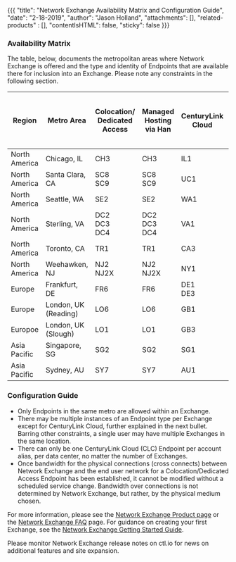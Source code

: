 {{{
  "title": "Network Exchange Availability Matrix and Configuration Guide",
  "date": "2-18-2019",
  "author": "Jason Holland",
  "attachments": [],
  "related-products" : [],
  "contentIsHTML": false,
  "sticky": false
}}}

### Availability Matrix

The table, below, documents the metropolitan areas where Network Exchange is offered and the type and identity of Endpoints that are available there for inclusion into an Exchange. Please note any constraints in the following section.

Region|Metro Area|Colocation/<br>Dedicated<br>Access|Managed<br>Hosting<br>via Han|CenturyLink<br>Cloud|CenturyLink<br>Private Cloud<br>on VMWare<br>Cloud Foundation|AWS|IQ+|
--------|---------|---------------------------|---------------|-----------------|----------------|----------------|----------------
North<br>America|Chicago, IL|CH3|CH3|IL1|CH3|CH3|CH3
North<br>America|Santa Clara, CA|SC8<br>SC9|SC8<br>SC9|UC1|SC9|SC8<br>SC9|SC8<br>SC9
North<br>America|Seattle, WA|SE2|SE2|WA1||SE2
North<br>America|Sterling, VA|DC2<br>DC3<br>DC4|DC2<br>DC3<br>DC4|VA1|DC3<br>DC4|DC2<br>DC3<br>DC4|DC2<br>DC3<br>DC4
North<br>America|Toronto, CA|TR1|TR1|CA3|||TR1
North<br>America|Weehawken, NJ|NJ2<br>NJ2X|NJ2<br>NJ2X|NY1|NJ2|NJ2<br>NJ2X|NJ2<br>NJ2X
Europe|Frankfurt, DE|FR6|FR6|DE1<br>DE3|||FR6
Europe|London, UK (Reading)|LO6|LO6|GB1|LO6||L06
Europoe|London, UK (Slough)|LO1|LO1|GB3|LO1|L01|L01
Asia<br>Pacific|Singapore, SG|SG2|SG2|SG1|SG2||SG2
Asia<br>Pacific|Sydney, AU|SY7|SY7|AU1|||SY7

### Configuration Guide

* Only Endpoints in the same metro are allowed within an Exchange.
* There may be multiple instances of an Endpoint type per Exchange except for CenturyLink Cloud, further explained in the next bullet. Barring other constraints, a single user may have multiple Exchanges in the same location.
* There can only be one CenturyLink Cloud (CLC) Endpoint per account alias, per data center, no matter the number of Exchanges.
* Once bandwidth for the physical connections (cross connects) between Network Exchange and the end user network for a Colocation/Dedicated Access Endpoint has been established, it cannot be modified without a scheduled service change. Bandwidth over connections is not determined by Network Exchange, but rather, by the physical medium chosen.

For more information, please see the [Network Exchange Product page](https://www.ctl.io/network-exchange/) or the [Network Exchange FAQ](../Network/network-exchange-faqs.md) page. For guidance on creating your first Exchange, see the [Network Exchange Getting Started Guide](../Network/network-exchange-getting-started-guide.md).

Please monitor Network Exchange release notes on ctl.io for news on additional features and site expansion. 